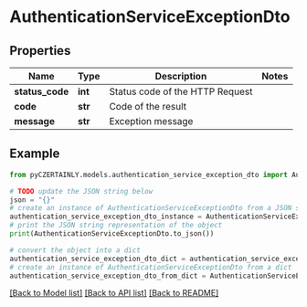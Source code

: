 # AuthenticationServiceExceptionDto


## Properties

Name | Type | Description | Notes
------------ | ------------- | ------------- | -------------
**status_code** | **int** | Status code of the HTTP Request | 
**code** | **str** | Code of the result | 
**message** | **str** | Exception message | 

## Example

```python
from pyCZERTAINLY.models.authentication_service_exception_dto import AuthenticationServiceExceptionDto

# TODO update the JSON string below
json = "{}"
# create an instance of AuthenticationServiceExceptionDto from a JSON string
authentication_service_exception_dto_instance = AuthenticationServiceExceptionDto.from_json(json)
# print the JSON string representation of the object
print(AuthenticationServiceExceptionDto.to_json())

# convert the object into a dict
authentication_service_exception_dto_dict = authentication_service_exception_dto_instance.to_dict()
# create an instance of AuthenticationServiceExceptionDto from a dict
authentication_service_exception_dto_from_dict = AuthenticationServiceExceptionDto.from_dict(authentication_service_exception_dto_dict)
```
[[Back to Model list]](../README.md#documentation-for-models) [[Back to API list]](../README.md#documentation-for-api-endpoints) [[Back to README]](../README.md)



